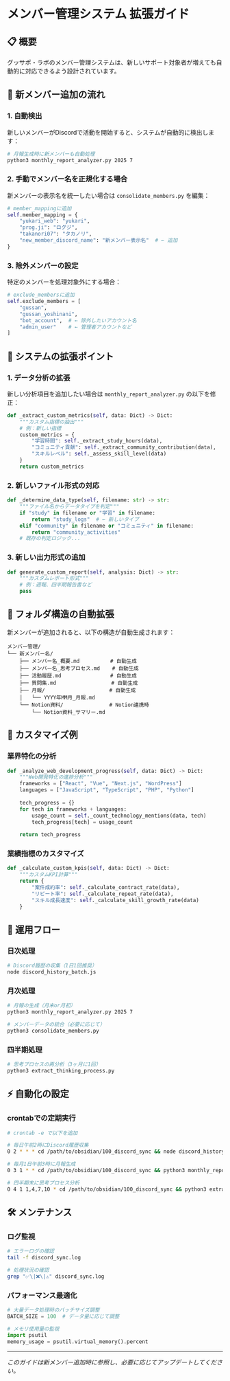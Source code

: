 # メンバー管理システム 拡張ガイド

## 📋 概要

グッサポ・ラボのメンバー管理システムは、新しいサポート対象者が増えても自動的に対応できるよう設計されています。

## 👥 新メンバー追加の流れ

### 1. 自動検出
新しいメンバーがDiscordで活動を開始すると、システムが自動的に検出します：

```bash
# 月報生成時に新メンバーも自動処理
python3 monthly_report_analyzer.py 2025 7
```

### 2. 手動でメンバー名を正規化する場合

新メンバーの表示名を統一したい場合は `consolidate_members.py` を編集：

```python
# member_mappingに追加
self.member_mapping = {
    "yukari_web": "yukari",
    "prog.ji": "ログジ", 
    "takanori07": "タカノリ",
    "new_member_discord_name": "新メンバー表示名"  # ← 追加
}
```

### 3. 除外メンバーの設定

特定のメンバーを処理対象外にする場合：

```python
# exclude_membersに追加
self.exclude_members = [
    "gussan", 
    "gussan_yoshinani",
    "bot_account",  # ← 除外したいアカウント名
    "admin_user"    # ← 管理者アカウントなど
]
```

## 🔧 システムの拡張ポイント

### 1. データ分析の拡張

新しい分析項目を追加したい場合は `monthly_report_analyzer.py` の以下を修正：

```python
def _extract_custom_metrics(self, data: Dict) -> Dict:
    """カスタム指標の抽出"""
    # 例：新しい指標
    custom_metrics = {
        "学習時間": self._extract_study_hours(data),
        "コミュニティ貢献": self._extract_community_contribution(data),
        "スキルレベル": self._assess_skill_level(data)
    }
    return custom_metrics
```

### 2. 新しいファイル形式の対応

```python
def _determine_data_type(self, filename: str) -> str:
    """ファイル名からデータタイプを判定"""
    if "study" in filename or "学習" in filename:
        return "study_logs"  # ← 新しいタイプ
    elif "community" in filename or "コミュニティ" in filename:
        return "community_activities"
    # 既存の判定ロジック...
```

### 3. 新しい出力形式の追加

```python
def generate_custom_report(self, analysis: Dict) -> str:
    """カスタムレポート形式"""
    # 例：週報、四半期報告書など
    pass
```

## 📁 フォルダ構造の自動拡張

新メンバーが追加されると、以下の構造が自動生成されます：

```
メンバー管理/
└── 新メンバー名/
    ├── メンバー名_概要.md          # 自動生成
    ├── メンバー名_思考プロセス.md    # 自動生成
    ├── 活動履歴.md                # 自動生成
    ├── 質問集.md                  # 自動生成
    ├── 月報/                     # 自動生成
    │   └── YYYY年MM月_月報.md
    └── Notion資料/               # Notion連携時
        └── Notion資料_サマリー.md
```

## 🎯 カスタマイズ例

### 業界特化の分析

```python
def _analyze_web_development_progress(self, data: Dict) -> Dict:
    """Web開発特化の進捗分析"""
    frameworks = ["React", "Vue", "Next.js", "WordPress"]
    languages = ["JavaScript", "TypeScript", "PHP", "Python"]
    
    tech_progress = {}
    for tech in frameworks + languages:
        usage_count = self._count_technology_mentions(data, tech)
        tech_progress[tech] = usage_count
    
    return tech_progress
```

### 業績指標のカスタマイズ

```python
def _calculate_custom_kpis(self, data: Dict) -> Dict:
    """カスタムKPI計算"""
    return {
        "案件成約率": self._calculate_contract_rate(data),
        "リピート率": self._calculate_repeat_rate(data),
        "スキル成長速度": self._calculate_skill_growth_rate(data)
    }
```

## 🔄 運用フロー

### 日次処理
```bash
# Discord履歴の収集（1日1回推奨）
node discord_history_batch.js
```

### 月次処理
```bash
# 月報の生成（月末or月初）
python3 monthly_report_analyzer.py 2025 7

# メンバーデータの統合（必要に応じて）
python3 consolidate_members.py
```

### 四半期処理
```bash
# 思考プロセスの再分析（3ヶ月に1回）
python3 extract_thinking_process.py
```

## ⚡ 自動化の設定

### crontabでの定期実行

```bash
# crontab -e で以下を追加

# 毎日午前2時にDiscord履歴収集
0 2 * * * cd /path/to/obsidian/100_discord_sync && node discord_history_batch.js

# 毎月1日午前3時に月報生成
0 3 1 * * cd /path/to/obsidian/100_discord_sync && python3 monthly_report_analyzer.py

# 四半期末に思考プロセス分析
0 4 1 1,4,7,10 * cd /path/to/obsidian/100_discord_sync && python3 extract_thinking_process.py
```

## 🛠️ メンテナンス

### ログ監視
```bash
# エラーログの確認
tail -f discord_sync.log

# 処理状況の確認
grep "✅\|❌\|⚠️" discord_sync.log
```

### パフォーマンス最適化
```python
# 大量データ処理時のバッチサイズ調整
BATCH_SIZE = 100  # データ量に応じて調整

# メモリ使用量の監視
import psutil
memory_usage = psutil.virtual_memory().percent
```

---
*このガイドは新メンバー追加時に参照し、必要に応じてアップデートしてください。*
